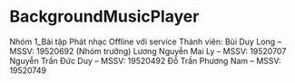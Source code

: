 # BackgroundMusicPlayer
  Nhóm 1_Bài tập Phát nhạc Offline với service
  Thành viên:
  Bùi Duy Long – MSSV: 19520692 (Nhóm trưởng)
  Lương Nguyễn Mai Ly – MSSV: 19520707
  Nguyễn Trần Đức Duy – MSSV: 19520492
  Đỗ Trần Phương Nam  – MSSV: 19520749
